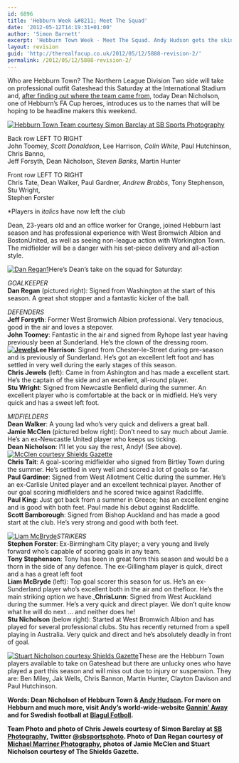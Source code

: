 ```yaml
---
id: 6896
title: 'Hebburn Week &#8211; Meet The Squad'
date: '2012-05-12T14:19:31+01:00'
author: 'Simon Barnett'
excerpt: 'Hebburn Town Week - Meet The Squad. Andy Hudson gets the skinny on Town''s squad courtesy of midfield dynamo Dean Nicholson.'
layout: revision
guid: 'http://therealfacup.co.uk/2012/05/12/5888-revision-2/'
permalink: /2012/05/12/5888-revision-2/
---
```


Who are Hebburn Town? The Northern League Division Two side will take on professional outfit Gateshead this Saturday at the International Stadium and, [after finding out where the team came from](http://therealfacup.co.uk/2011/10/22/mr-hebburn-alphonse-to-you/), today Dean Nicholson, one of Hebburn’s FA Cup heroes, introduces us to the names that will be hoping to be headline makers this weekend.

[![](http://therealfacup.co.uk/wp-content/uploads/2011/10/team.jpg "Hebburn Town Team courtesy Simon Barclay at SB Sports Photography")](http://therealfacup.co.uk/2011/10/26/hebburn-week-meet-the-squad/team/)

Back row LEFT TO RIGHT  
John Toomey, *Scott Donaldson*, Lee Harrison, *Colin White*, Paul Hutchinson, Chris Banno,  
Jeff Forsyth, Dean Nicholson, *Steven Banks*, Martin Hunter

Front row LEFT TO RIGHT  
Chris Tate, Dean Walker, Paul Gardner, *Andrew Brabbs*, Tony Stephenson, Stu Wright,  
Stephen Forster

\*Players in *italics* have now left the club

Dean, 23-years old and an office worker for Orange, joined Hebburn last season and has professional experience with West Bromwich Albion and BostonUnited, as well as seeing non-league action with Workington Town. The midfielder will be a danger with his set-piece delivery and all-action style.

[![](http://delta.xssl.net/~sbarnett/therealfacup/wp-content/uploads/2011/10/Dan-Regan1.jpg "Dan Regan1")](http://therealfacup.co.uk/2011/10/26/hebburn-week-meet-the-squad/dan-regan1/)Here’s Dean’s take on the squad for Saturday:

*GOALKEEPER*  
**Dan Regan** (pictured right): Signed from Washington at the start of this season. A great shot stopper and a fantastic kicker of the ball.

*DEFENDERS*  
**Jeff Forsyth**: Former West Bromwich Albion professional. Very tenacious, good in the air and loves a stepover.  
**John Toomey**: Fantastic in the air and signed from Ryhope last year having previously been at Sunderland. He’s the clown of the dressing room.  
**[![](http://delta.xssl.net/~sbarnett/therealfacup/wp-content/uploads/2011/10/Jewels1-200x216.jpg "Jewels")](http://therealfacup.co.uk/2011/10/26/hebburn-week-meet-the-squad/jewels1/)Lee Harrison**: Signed from Chester-le-Street during pre-season and is previously of Sunderland. He’s got an excellent left foot and has settled in very well during the early stages of this season.  
**Chris Jewels** (left): Came in from Ashington and has made a excellent start. He’s the captain of the side and an excellent, all-round player.  
**Stu Wright**: Signed from Newcastle Benfield during the summer. An excellent player who is comfortable at the back or in midfield. He’s very quick and has a sweet left foot.

*MIDFIELDERS*  
**Dean Walker**: A young lad who’s very quick and delivers a great ball.  
**Jamie McClen** (pictured below right): Don’t need to say much about Jamie. He’s an ex-Newcastle United player who keeps us ticking.  
**Dean Nicholson**: I’ll let you say the rest, Andy! (See above).[![](http://delta.xssl.net/~sbarnett/therealfacup/wp-content/uploads/2011/10/McClen-courtesy-Shields-Gazette-200x142.jpg "McClen courtesy Shields Gazette")](http://therealfacup.co.uk/2011/10/26/hebburn-week-meet-the-squad/mcclen-courtesy-shields-gazette/)  
**Chris Tait**: A goal-scoring midfielder who signed from Birtley Town during the summer. He’s settled in very well and scored a lot of goals so far.  
**Paul Gardiner**: Signed from West Allotment Celtic during the summer. He’s an ex-Carlisle United player and an excellent technical player. Another of our goal scoring midfielders and he scored twice against Radcliffe.  
**Paul King**: Just got back from a summer in Greece; has an excellent engine and is good with both feet. Paul made his debut against Radcliffe.  
**Scott Bamborough**: Signed from Bishop Auckland and has made a good start at the club. He’s very strong and good with both feet.

[![](http://delta.xssl.net/~sbarnett/therealfacup/wp-content/uploads/2011/10/Liam-McBryde1.jpg "Liam McBryde")](http://therealfacup.co.uk/2011/10/26/hebburn-week-meet-the-squad/liam-mcbryde1/)*STRIKERS*  
**Stephen Forster**: Ex-Birmingham City player; a very young and lively forward who’s capable of scoring goals in any team.  
**Tony Stephenson**: Tony has been in great form this season and would be a thorn in the side of any defence. The ex-Gillingham player is quick, direct and a has a great left foot  
**Liam McBryde** (left): Top goal scorer this season for us. He’s an ex-Sunderland player who’s excellent both in the air and on thefloor. He’s the main striking option we have.[  ](http://therealfacup.co.uk/2011/10/26/hebburn-week-meet-the-squad/liam-mcbryde1/)**ChrisLunn**: Signed from West Auckland during the summer. He’s a very quick and direct player. We don’t quite know what he will do next … and neither does he!  
**Stu Nicholson** (below right): Started at West Bromwich Albion and has played for several professional clubs. Stu has recently returned from a spell playing in Australia. Very quick and direct and he’s absolutely deadly in front of goal.

[![](http://delta.xssl.net/~sbarnett/therealfacup/wp-content/uploads/2011/10/Nicholson-200x141.jpg "Stuart Nicholson courtesy Shields Gazette")](http://therealfacup.co.uk/2011/10/26/hebburn-week-meet-the-squad/nicholson/)These are the Hebburn Town players available to take on Gateshead but there are unlucky ones who have played a part this season and will miss out due to injury or suspension. They are: Ben Miley, Jak Wells, Chris Bannon, Martin Hunter, Clayton Davison and Paul Hutchinson.

**Words: Dean Nicholson of Hebburn Town &amp; [Andy Hudson](http://twitter.com/#%21/HuddoHudson). For more on Hebburn and much more, visit Andy’s world-wide-website [Gannin’ Away](http://ganninaway.co.uk/) and for Swedish football at [Blagul Fotboll](http://www.blagulfotboll.co.uk/).**

**Team Photo and photo of Chris Jewels courtesy of Simon Barclay at [SB Photography](http://www.sbsportsphotos.com/gallery.php), Twitter [@sbsportsphoto](http://twitter.com/#%21/sbsportsphoto). Photo of Dan Regan courtesy of [Michael Marriner Photography](http://www.facebook.com/MichaelMarrinerPhotography), photos of Jamie McClen and Stuart Nicholson courtesy of The Shields Gazette.**